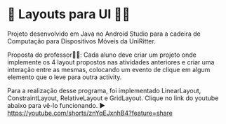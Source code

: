 # 📍 Layouts para UI 👨‍💻
Projeto desenvolvido em Java no Android Studio para a cadeira de Computação para Dispositivos Móveis da UniRitter.

Proposta do professor👨‍🏫: 
Cada aluno deve criar um projeto onde implemente os 4 layout propostos nas atividades anteriores e criar uma interação entre as mesmas, colocando um evento de clique em algum elemento que o leve para outra activity.

Para a realização desse programa, foi implementado LinearLayout, ConstraintLayout, RelativeLayout e GridLayout. Clique no link do youtube abaixo para vê-lo funcionando. 
▶️ https://youtube.com/shorts/znYqEJxnhB4?feature=share
